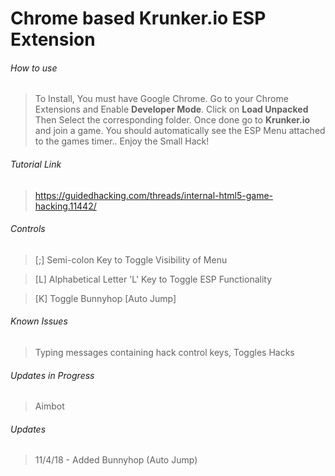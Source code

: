 # Chrome based Krunker.io ESP Extension

###### How to use
> To Install, You must have Google Chrome. Go to your Chrome Extensions and Enable __Developer Mode__. Click on __Load Unpacked__ Then Select the corresponding folder. Once done go to __Krunker.io__ and join a game. You should automatically see the ESP Menu attached to the games timer.. Enjoy the Small Hack!

###### Tutorial Link
> https://guidedhacking.com/threads/internal-html5-game-hacking.11442/

###### Controls
> [;] Semi-colon Key to Toggle Visibility of Menu

> [L] Alphabetical Letter 'L' Key to Toggle ESP Functionality

> [K] Toggle Bunnyhop [Auto Jump]

###### Known Issues
> Typing messages containing hack control keys, Toggles Hacks

###### Updates in Progress
> Aimbot

###### Updates
> 11/4/18 - Added Bunnyhop (Auto Jump)


